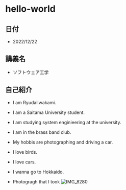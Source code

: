 # hello-world

## 日付
- 2022/12/22

## 講義名
- ソフトウェア工学


## 自己紹介
- I am RyudaiIwakami.
- I am a Saitama University student.
- I am studying system enginieering at the university.
- I am in the brass band club.
- My hobbis are photographing and driving a car.
- I love birds.
- I love cars.
- I wanna go to Hokkaido.


- Photogragh that I took
![IMG_8280](https://user-images.githubusercontent.com/103726264/209043137-2cf02da3-061d-4dfc-98ce-2ccc0ab64d5a.jpg)



